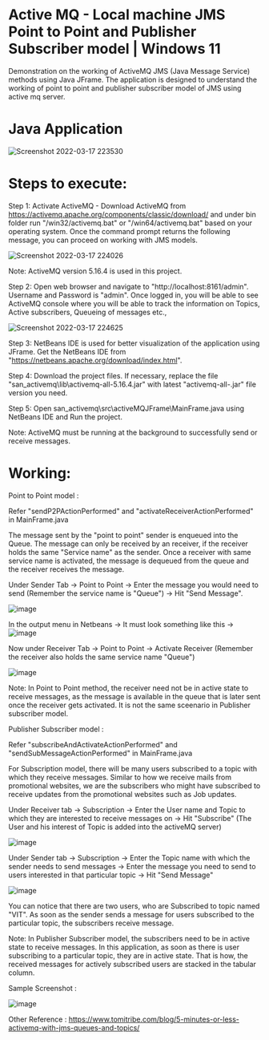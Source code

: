 # Active MQ - Local machine JMS Point to Point and Publisher Subscriber model | Windows 11
Demonstration on the working of ActiveMQ JMS (Java Message Service) methods using Java JFrame. The application is designed to understand the working of point to point and publisher subscriber model of JMS using active mq server.

# Java Application

![Screenshot 2022-03-17 223530](https://user-images.githubusercontent.com/9679358/158855140-051aba22-d42d-4fc6-bfd3-fd61f361d4df.png)

# Steps to execute:

Step 1: Activate ActiveMQ - Download ActiveMQ from https://activemq.apache.org/components/classic/download/ and under bin folder run "/win32/activemq.bat" or "/win64/activemq.bat" based on your operating system. Once the command prompt returns the following message, you can proceed on working with JMS models.

![Screenshot 2022-03-17 224026](https://user-images.githubusercontent.com/9679358/158857461-aa600a5b-5801-48b5-a1f7-fb9ddd6a6524.png)

Note: ActiveMQ version 5.16.4 is used in this project.

Step 2: Open web browser and navigate to "http://localhost:8161/admin". Username and Password is "admin". Once logged in, you will be able to see ActiveMQ console where you will be able to track the information on Topics, Active subscribers, Queueing of messages etc.,

![Screenshot 2022-03-17 224625](https://user-images.githubusercontent.com/9679358/158857490-a22c1f29-dd7b-40d9-bbe3-d974f5917df1.png)

Step 3: NetBeans IDE is used for better visualization of the application using JFrame. Get the NetBeans IDE from "https://netbeans.apache.org/download/index.html".

Step 4: Download the project files. If necessary, replace the file "san_activemq\lib\activemq-all-5.16.4.jar" with latest "activemq-all-<latest version>.jar" file version you need. 

Step 5: Open san_activemq\src\activeMQJFrame\MainFrame.java using NetBeans IDE and Run the project.

Note: ActiveMQ must be running at the background to successfully send or receive messages.

# Working:

Point to Point model : 
  
Refer "sendP2PActionPerformed" and "activateReceiverActionPerformed" in MainFrame.java
  
 The message sent by the "point to point" sender is enqueued into the Queue. The message can only be received by an receiver, if the receiver holds the same "Service name" as the sender. Once a receiver with same service name is activated, the message is dequeued from the queue and the receiver receives the message.
  
Under Sender Tab -> Point to Point -> Enter the message you would need to send (Remember the service name is "Queue") -> Hit "Send Message".

![image](https://user-images.githubusercontent.com/9679358/158863522-28cf4cbb-5fc8-4413-b53d-b558af6e9814.png)

In the output menu in Netbeans -> It must look something like this ->
  ![image](https://user-images.githubusercontent.com/9679358/158863746-aa6928f8-e260-47a9-a05b-4ce230647374.png)

Now under Receiver Tab -> Point to Point -> Activate Receiver (Remember the receiver also holds the same service name "Queue")
  
  ![image](https://user-images.githubusercontent.com/9679358/158864065-74cef2a7-34df-403c-bb4b-bdf8369e7a50.png)
  
Note: In Point to Point method, the receiver need not be in active state to receive messages, as the message is available in the queue that is later sent once the receiver gets activated. It is not the same sceenario in Publisher subscriber model.
  
Publisher Subscriber model :

Refer "subscribeAndActivateActionPerformed" and "sendSubMessageActionPerformed" in MainFrame.java

  For Subscription model, there will be many users subscribed to a topic with which they receive messages. Similar to how we receive mails from promotional websites, we are the subscribers who might have subscribed to receive updates from the promotional websites such as Job updates.
  
  Under Receiver tab -> Subscription -> Enter the User name and Topic to which they are interested to receive messages on -> Hit "Subscribe"
  (The User and his interest of Topic is added into the activeMQ server)
  
  ![image](https://user-images.githubusercontent.com/9679358/158864981-1c013011-3696-4ac1-b157-e18c753b0cda.png)

  Under Sender tab -> Subscription -> Enter the Topic name with which the sender needs to send messages -> Enter the message you need to send to users interested in that particular topic -> Hit "Send Message"
  
  ![image](https://user-images.githubusercontent.com/9679358/158865475-13cc42df-1bab-4196-ac90-c8515538115c.png)

  You can notice that there are two users, who are Subscribed to topic named "VIT". As soon as the sender sends a message for users subscribed to the particular topic, the subscribers receive message.
  
  Note: In Publisher Subscriber model, the subscribers need to be in active state to receive messages. In this application, as soon as there is user subscribing to a particular topic, they are in active state. That is how, the received messages for actively subscribed users are stacked in the tabular column.
  
Sample Screenshot : 
  
  ![image](https://user-images.githubusercontent.com/9679358/158866616-42dfa6df-7645-4c60-a3d3-881a4a972053.png)

Other Reference :
https://www.tomitribe.com/blog/5-minutes-or-less-activemq-with-jms-queues-and-topics/
  
